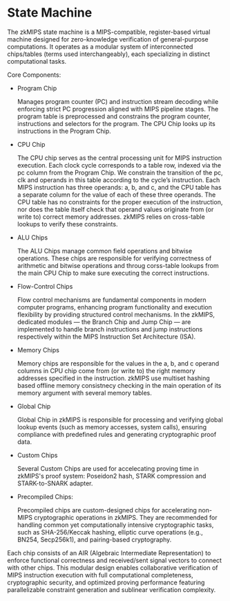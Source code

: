 # State Machine

The zkMIPS state machine is a ​MIPS-compatible, register-based virtual machine designed for zero-knowledge verification of general-purpose computations. It operates as a modular system of interconnected chips/tables (terms used interchangeably), each specializing in distinct computational tasks.

Core Components:
- Program Chip

  Manages program counter (PC) and instruction stream decoding while enforcing strict PC progression aligned with MIPS pipeline stages. The program table is preprocessed and constrains the program counter, instructions and selectors for the program. The CPU Chip looks up its instructions in the Program Chip.

- ​CPU Chip

  The CPU chip serves as the central processing unit for MIPS instruction execution. Each clock cycle corresponds to a table row, indexed via the pc column from the Program Chip. We constrain the transition of the pc, clk and operands in this table according to the cycle’s instruction. Each MIPS instruction has three operands: a, b, and c, and the CPU table has a separate column for the value of each of these three operands. The CPU table has no constraints for the proper execution of the instruction, nor does the table itself check that operand values originate from (or write to) correct memory addresses. zkMIPS relies on cross-table lookups to verify these constraints.


- ALU Chips
   
  The ALU Chips manage common field operations and bitwise operations. These chips are responsible for verifying correctness of arithmetic and bitwise operations and throug corss-table lookups from the main CPU Chip to make sure executing the correct instructions.

- Flow-Control Chips
  
  Flow control mechanisms are ​fundamental components in modern computer programs, ​enhancing program functionality and execution flexibility by providing structured control mechanisms. In the zkMIPS, ​dedicated modules — ​the Branch Chip and Jump Chip — ​are implemented to handle branch instructions and jump instructions ​respectively within the MIPS Instruction Set Architecture (ISA).
  
- ​Memory Chips
  
  Memory chips are responsible for the values in the a, b, and c operand columns in CPU chip come from (or write to) the right memory addresses specified in the instruction. zkMIPS use multiset hashing based offline memory consistnecy checking in the main operation of its memory argument with several memory tables.  

- Global Chip

  Global Chip in zkMIPS is responsible for processing and verifying global lookup events (such as memory accesses, system calls), ensuring compliance with predefined rules and generating cryptographic proof data.

- Custom Chips
  
  Several Custom Chips are used for accelecating proving time in zkMIPS's proof system: Poseidon2 hash, STARK compression and STARK-to-SNARK adapter.

- Precompiled Chips:

  Precompiled chips are custom-designed chips for accelerating non-MIPS cryptographic operations in zkMIPS. They are recommended for handling common yet computationally intensive cryptographic tasks, such as SHA-256/Keccak hashing, elliptic curve operations (e.g., BN254, Secp256k1), and pairing-based cryptography.


Each chip consists of an AIR (Algebraic Intermediate Representation) to enforce functional correctness and received/sent signal vectors to connect with other chips. This modular design enables collaborative verification of MIPS instruction execution with full computational completeness, cryptographic security, and ​optimized proving performance featuring parallelizable constraint generation and sublinear verification complexity.